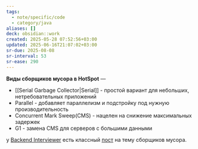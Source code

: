 ```yaml
---
tags:
  - note/specific/code
  - category/java
aliases: []
deck: obsidian::work
created: 2025-05-28 07:52:56+03:00
updated: 2025-06-16T21:07:02+03:00
sr-due: 2025-08-08
sr-interval: 53
sr-ease: 290
---
```


**Виды сборщиков мусора в HotSpot**
—
- [[Serial Garbage Collector|Serial]] - простой вариант для небольших, нетребовательных приложений
- Parallel - добавляет параллелизм и подстройку под нужную производительность
- Concurrent Mark Sweep(CMS) - нацелен на снижение максимальных задержек
- G1 - замена CMS для серверов с большими данными

у [Backend Interviewer](https://t.me/backend_interviewer) есть классный [пост](https://t.me/backend_interviewer/115) на тему сборщиков мусора.
